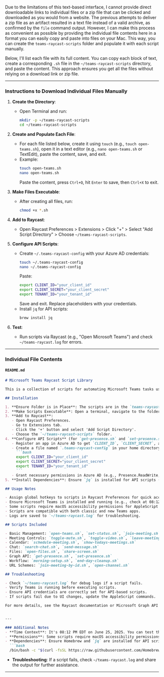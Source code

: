 Due to the limitations of this text-based interface, I cannot provide direct downloadable links to individual files or a zip file that can be clicked and downloaded as you would from a website. The previous attempts to deliver a zip file as an artifact resulted in a text file instead of a valid archive, as confirmed by the `file` command output. However, I can make this process as convenient as possible by providing the individual file contents here in a format you can easily copy and paste into files on your Mac. This way, you can create the `teams-raycast-scripts` folder and populate it with each script manually.

Below, I'll list each file with its full content. You can copy each block of text, create a corresponding `.sh` file in the `~/teams-raycast-scripts` directory, and paste the content. This approach ensures you get all the files without relying on a download link or zip file.

---

### Instructions to Download Individual Files Manually

1. **Create the Directory**:
   - Open Terminal and run:
     ```bash
     mkdir -p ~/teams-raycast-scripts
     cd ~/teams-raycast-scripts
     ```

2. **Create and Populate Each File**:
   - For each file listed below, create it using `touch` (e.g., `touch open-teams.sh`), open it in a text editor (e.g., `nano open-teams.sh` or TextEdit), paste the content, save, and exit.
   - Example:
     ```bash
     touch open-teams.sh
     nano open-teams.sh
     ```
     Paste the content, press `Ctrl+O`, hit `Enter` to save, then `Ctrl+X` to exit.

3. **Make Files Executable**:
   - After creating all files, run:
     ```bash
     chmod +x *.sh
     ```

4. **Add to Raycast**:
   - Open Raycast Preferences > Extensions > Click "+" > Select "Add Script Directory" > Choose `~/teams-raycast-scripts`.

5. **Configure API Scripts**:
   - Create `~/.teams-raycast-config` with your Azure AD credentials:
     ```bash
     touch ~/.teams-raycast-config
     nano ~/.teams-raycast-config
     ```
     Paste:
     ```bash
     export CLIENT_ID="your_client_id"
     export CLIENT_SECRET="your_client_secret"
     export TENANT_ID="your_tenant_id"
     ```
     Save and exit. Replace placeholders with your credentials.
   - Install `jq` for API scripts:
     ```bash
     brew install jq
     ```

6. **Test**:
   - Run scripts via Raycast (e.g., "Open Microsoft Teams") and check `~/teams-raycast.log` for errors.

---

### Individual File Contents

#### `README.md`
```markdown
# Microsoft Teams Raycast Script Library

This is a collection of scripts for automating Microsoft Teams tasks using Raycast, created on June 25, 2025.

## Installation

1. **Ensure Folder is in Place**: The scripts are in the `teams-raycast-scripts` folder at `~/teams-raycast-scripts`.
2. **Make Scripts Executable**: Open a terminal, navigate to the folder (`cd ~/teams-raycast-scripts`), and run `chmod +x *.sh`.
3. **Add to Raycast**:
   - Open Raycast Preferences.
   - Go to Extensions tab.
   - Click the '+' button and select 'Add Script Directory'.
   - Choose the `~/teams-raycast-scripts` folder.
4. **Configure API Scripts** (for `get-presence.sh` and `set-presence.sh`):
   - Register an app in Azure AD to get `CLIENT_ID`, `CLIENT_SECRET`, and `TENANT_ID`.
   - Create a file named `.teams-raycast-config` in your home directory (`~/.teams-raycast-config`) with:
     ```bash
     export CLIENT_ID="your_client_id"
     export CLIENT_SECRET="your_client_secret"
     export TENANT_ID="your_tenant_id"
     ```
   - Grant necessary permissions in Azure AD (e.g., Presence.ReadWrite, User.Read).
5. **Install Dependencies**: Ensure `jq` is installed for API scripts (`brew install jq`).

## Usage Notes

- Assign global hotkeys to scripts in Raycast Preferences for quick access.
- Ensure Microsoft Teams is installed and running (e.g., check at 08:12 PM EDT on June 25, 2025, or later).
- Some scripts require macOS accessibility permissions for AppleScript automation.
- Scripts are compatible with both classic and new Teams apps.
- Logs are saved to `~/teams-raycast.log` for troubleshooting.

## Scripts Included

- Basic Management: `open-teams.sh`, `set-status.sh`, `join-meeting.sh`
- Meeting Controls: `toggle-mute.sh`, `toggle-video.sh`, `leave-meeting.sh`
- Calendar: `schedule-meeting.sh`, `show-todays-meetings.sh`
- Chat: `search-chat.sh`, `send-message.sh`
- Files: `open-files.sh`, `share-screen.sh`
- Graph API: `get-presence.sh`, `set-presence.sh`
- Workflow: `morning-setup.sh`, `end-day-cleanup.sh`
- URL Schemes: `join-meeting-by-id.sh`, `open-channel.sh`

## Troubleshooting

- Check `~/teams-raycast.log` for debug logs if a script fails.
- Verify Teams is running before executing scripts.
- Ensure API credentials are correctly set for API-based scripts.
- If scripts fail due to UI changes, update the AppleScript commands.

For more details, see the Raycast documentation or Microsoft Graph API guides.


---

### Additional Notes
- **Time Context**: It's 08:12 PM EDT on June 25, 2025. You can test these scripts now or schedule `morning-setup.sh` for tomorrow morning.
- **Permissions**: Some scripts require macOS accessibility permissions. Go to System Settings > Privacy & Security > Accessibility and add Raycast if prompted.
- **Dependencies**: Ensure Homebrew and `jq` are installed for API scripts. Install Homebrew if needed:
  ```bash
  /bin/bash -c "$(curl -fsSL https://raw.githubusercontent.com/Homebrew/install/HEAD/install.sh)"
  ```
- **Troubleshooting**: If a script fails, check `~/teams-raycast.log` and share the output for further assistance.

---
